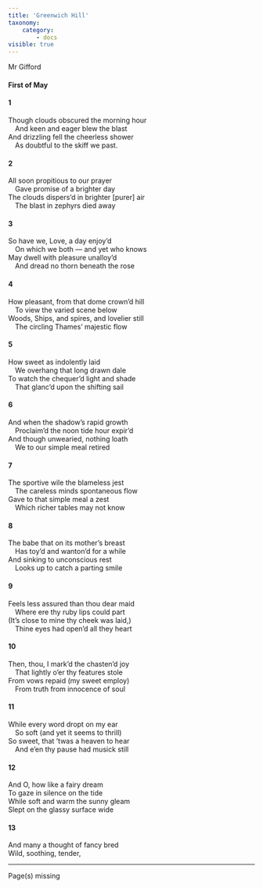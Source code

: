 ```yaml
---
title: 'Greenwich Hill'
taxonomy:
    category:
        - docs
visible: true
---
```


<div class="author">Mr Gifford</div>

#### First of May  
  
#### 1  
  
Though clouds obscured the morning hour  
&emsp;And keen and eager blew the blast  
And drizzling fell the cheerless shower  
&emsp;As doubtful to the skiff we past.  
  
#### 2  
  
All soon propitious to our prayer  
&emsp;Gave promise of a brighter day  
The clouds dispers’d in brighter [purer] air  
&emsp;The blast in zephyrs died away  
  
#### 3  
  
So have we, Love, a day enjoy’d  
&emsp;On which we both — and yet who knows  
May dwell with pleasure unalloy’d  
&emsp;And dread no thorn beneath the rose  
  
#### 4  
  
How pleasant, from that dome crown’d hill  
&emsp;To view the varied scene below  
Woods, Ships, and spires, and lovelier still  
&emsp;The circling Thames’ majestic flow  
  
#### 5  
  
How sweet as indolently laid  
&emsp;We overhang that long drawn dale  
To watch the chequer’d light and shade  
&emsp;That glanc’d upon the shifting sail  
  
#### 6  
  
And when the shadow’s rapid growth  
&emsp;Proclaim’d the noon tide hour expir’d  
And though unwearied, nothing loath  
&emsp;We to our simple meal retired  
  
#### 7  
  
The sportive wile the blameless jest  
&emsp;The careless minds spontaneous flow  
Gave to that simple meal a zest  
&emsp;Which richer tables may not know  
  
#### 8  
  
The babe that on its mother’s breast  
&emsp;Has toy’d and wanton’d for a while  
And sinking to unconscious rest  
&emsp;Looks up to catch a parting smile  
  
#### 9  
  
Feels less assured than thou dear maid  
&emsp;Where ere thy ruby lips could part  
(It’s close to mine thy cheek was laid,)  
&emsp;Thine eyes had open’d all they heart  
  
#### 10  
  
Then, thou, I mark’d the chasten’d joy  
&emsp;That lightly o’er thy features stole  
From vows repaid (my sweet employ)  
&emsp;From truth from innocence of soul  
  
#### 11  
  
While every word dropt on my ear  
&emsp;So soft (and yet it seems to thrill)  
So sweet, that ’twas a heaven to hear  
&emsp;And e’en thy pause had musick still  
  
#### 12  
  
And O, how like a fairy dream  
To gaze in silence on the tide  
While soft and warm the sunny gleam  
Slept on the glassy surface wide  
  
#### 13  
  
And many a thought of fancy bred  
Wild, soothing, tender,

---

<span class="red">Page(s) missing</span>